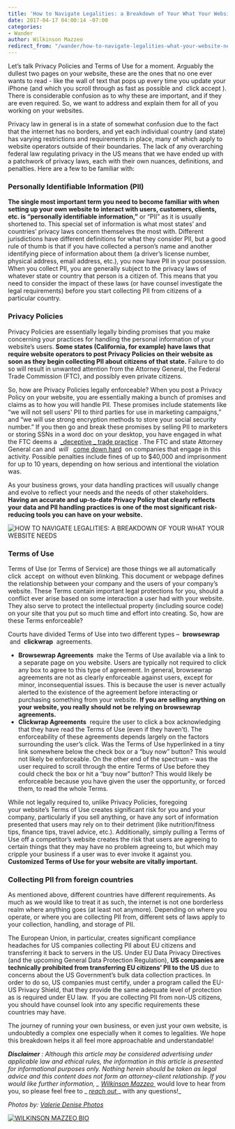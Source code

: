 ```yaml
---
title: 'How to Navigate Legalities: a Breakdown of Your What Your Website Needs'
date: 2017-04-17 04:00:14 -07:00
categories:
- Wander
author: Wilkinson Mazzeo
redirect_from: "/wander/how-to-navigate-legalities-what-your-website-needs/"
---
```


Let’s talk Privacy Policies and Terms of Use for a moment. Arguably the dullest two pages on your website, these are the ones that no one ever wants to read - like the wall of text that pops up every time you update your iPhone (and which you scroll through as fast as possible and  click accept ). There is considerable confusion as to why these are important, and if they are even required. So, we want to address and explain them for all of you working on your websites.

Privacy law in general is in a state of somewhat confusion due to the fact that the internet has no borders, and yet each individual country (and state) has varying restrictions and requirements in place, many of which apply to website operators outside of their boundaries. The lack of any overarching federal law regulating privacy in the US means that we have ended up with a patchwork of privacy laws, each with their own nuances, definitions, and penalties. Here are a few to be familiar with:

### **Personally Identifiable Information (PII)**

**The single most important term you need to become familiar with when setting up your own website to interact with users, customers, clients, etc. is “personally identifiable information,”** or “PII” as it is usually shortened to. This special set of information is what most states’ and countries’ privacy laws concern themselves the most with. Different jurisdictions have different definitions for what they consider PII, but a good rule of thumb is that if you have collected a person’s name and another identifying piece of information about them (a driver’s license number, physical address, email address, etc.), you now have PII in your possession. When you collect PII, you are generally subject to the privacy laws of whatever state or country that person is a citizen of. This means that you need to consider the impact of these laws (or have counsel investigate the legal requirements) before you start collecting PII from citizens of a particular country.

### **Privacy Policies**

Privacy Policies are essentially legally binding promises that you make concerning your practices for handling the personal information of your website’s users. **Some states (California, for example) have laws that require website operators to post Privacy Policies on their website as soon as they begin collecting PII about citizens of that state.** Failure to do so will result in unwanted attention from the Attorney General, the Federal Trade Commission (FTC), and possibly even private citizens.

So, how are Privacy Policies legally enforceable? When you post a Privacy Policy on your website, you are essentially making a bunch of promises and claims as to how you will handle PII. These promises include statements like “we will not sell users' PII to third parties for use in marketing campaigns,” and “we will use strong encryption methods to store your social security number.” If you then go and break these promises by selling PII to marketers or storing SSNs in a word doc on your desktop, you have engaged in what the FTC deems a  [_deceptive _ trade practice](https://www.ftc.gov/news-events/media-resources/protecting-consumer-privacy/enforcing-privacy-promises) . The FTC and state Attorney General can and  _will_   [come down hard](https://www.ftc.gov/news-events/press-releases/2017/02/vizio-pay-22-million-ftc-state-new-jersey-settle-charges-it)  on companies that engage in this activity. Possible penalties include fines of up to $40,000 and imprisonment for up to 10 years, depending on how serious and intentional the violation was.

As your business grows, your data handling practices will usually change and evolve to reflect your needs and the needs of other stakeholders. **Having an accurate and up-to-date Privacy Policy that clearly reflects your data and PII handling practices is one of the most significant risk-reducing tools you can have on your website.**

![HOW TO NAVIGATE LEGALITIES: A BREAKDOWN OF YOUR WHAT YOUR WEBSITE NEEDS](https://yellow-blog-images.imgix.net/2017/04/ValerieDenisePhotos56of64.jpg)

### **Terms of Use**

Terms of Use (or Terms of Service) are those things we all automatically click  accept  on without even blinking. This document or webpage defines the relationship between your company and the users of your company’s website. These Terms contain important legal protections for you, should a conflict ever arise based on some interaction a user had with your website. They also serve to protect the intellectual property (including source code) on your site that you put so much time and effort into creating. So, how are these Terms enforceable?

Courts have divided Terms of Use into two different types –  **browsewrap**  and  **clickwrap**  agreements.

*   **Browsewrap Agreements**  make the Terms of Use available via a link to a separate page on you website. Users are typically not required to click any box to agree to this type of agreement. In general, browsewrap agreements are not as clearly enforceable against users, except for minor, inconsequential issues. This is because the user is never actually alerted to the existence of the agreement before interacting or purchasing something from your website. **If you are selling anything on your website, you really should not be relying on browsewrap agreements.**
*   **Clickwrap Agreements**  require the user to click a box acknowledging that they have read the Terms of Use (even if they haven’t). The enforceability of these agreements depends largely on the factors surrounding the user’s click. Was the Terms of Use hyperlinked in a tiny link somewhere below the check box or a “buy now” button? This would not likely be enforceable. On the other end of the spectrum – was the user required to scroll through the entire Terms of Use before they could check the box or hit a “buy now” button? This would likely be enforceable because you have given the user the opportunity, or forced them, to read the whole Terms.

While not legally required to, unlike Privacy Policies, foregoing your website’s Terms of Use creates significant risk for you and your company, particularly if you sell anything, or have any sort of information presented that users may rely on to their detriment (like nutrition/fitness tips, finance tips, travel advice, etc.). Additionally, simply pulling a Terms of Use off a competitor’s website creates the risk that users are agreeing to certain things that they may have no problem agreeing to, but which may cripple your business if a user was to ever invoke it against you. **Customized Terms of Use for your website are vitally important.**

### **Collecting PII from foreign countries**

As mentioned above, different countries have different requirements. As much as we would like to treat it as such, the internet is not one borderless realm where anything goes (at least not anymore). Depending on where you operate, or where you are collecting PII from, different sets of laws apply to your collection, handling, and storage of PII.

The European Union, in particular, creates significant compliance headaches for US companies collecting PII about EU citizens and transferring it back to servers in the US. Under EU Data Privacy Directives (and the upcoming General Data Protection Regulation), **US companies are technically prohibited from transferring EU citizens’ PII to the US** due to concerns about the US Government’s bulk data collection practices. In order to do so, US companies must certify, under a program called the EU-US Privacy Shield, that they provide the same adequate level of protection as is required under EU law.  If you are collecting PII from non-US citizens, you should have counsel look into any specific requirements these countries may have.

The journey of running your own business, or even just your own website, is undoubtedly a complex one especially when it comes to legalities. We hope this breakdown helps it all feel more approachable and understandable!

**_Disclaimer_** _: Although this article may be considered advertising under applicable law and ethical rules, the information in this article is presented for informational purposes only. Nothing herein should be taken as legal advice and this content does not form an attorney-client relationship. If you would like further information, _ [_Wilkinson Mazzeo_ ](http://www.wilkinsonmazzeo.com/)_ would love to hear from you, so please feel free to _ [_reach out_ ](https://mail.google.com/mail/u/0/?view=cm&fs=1&to=holler@wilkinsonmazzeo.com&tf=1)_ with any questions!_

_Photos by: [Valerie Denise Photos](http://www.valeriedenisephotos.com/)_

[![WILKINSON MAZZEO BIO](https://yellow-blog-images.imgix.net/2017/04/WILKINSON-MAZZEO-BIO.jpg "WILKINSON MAZZEO BIO")](https://wilkinsonmazzeo.com/)

